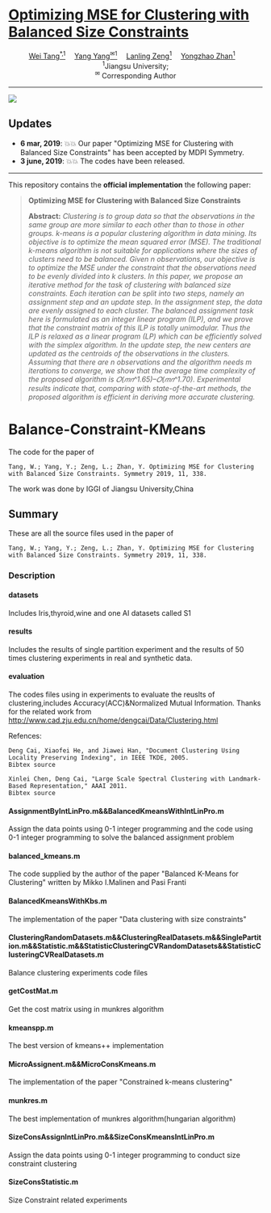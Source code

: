 # [Optimizing MSE for Clustering with Balanced Size Constraints](https://www.mdpi.com/2073-8994/11/3/338)

<!-- <p align="center" width="100%">
<img src="ISEKAI_overview.png"  width="80%" height="80%">
</p> -->

<div>
<div align="center">
    <a href='https://github.com/WayneTomas' target='_blank'>Wei Tang<sup>*,1</sup></a>&emsp;
    <a href='https://ujsyyoung.github.io/homepage/' target='_blank'>Yang Yang<sup>&#x2709</sup><sup>1</sup></a>&emsp;
    <a href='https://cs.ujs.edu.cn/info/2308/35567.htm' target='_blank'>Lanling Zeng<sup>1</sup></a>&emsp;
    <a href='https://cs.ujs.edu.cn/info/1349/7372.htm' target='_blank'>Yongzhao Zhan<sup>1</sup></a>&emsp;
</div>
<div>
<div align="center">
    <sup>1</sup>Jiangsu University;
    </br>
    <sup>&#x2709</sup> Corresponding Author
    
</div>
 
 -----------------

![](https://black.readthedocs.io/en/stable/_static/license.svg)

## Updates
- **6 mar, 2019**: :boom::boom:  Our paper "Optimizing MSE for Clustering with Balanced Size Constraints" has been accepted by MDPI Symmetry.
- **3 june, 2019**: :boom::boom:  The codes have been released.

---
This repository contains the **official implementation** the following paper:

> **Optimizing MSE for Clustering with Balanced Size Constraints**<br>
> 
>
> **Abstract:** *Clustering is to group data so that the observations in the same group are more similar to each other than to those in other groups. k-means is a popular clustering algorithm in data mining. Its objective is to optimize the mean squared error (MSE). The traditional k-means algorithm is not suitable for applications where the sizes of clusters need to be balanced. Given n observations, our objective is to optimize the MSE under the constraint that the observations need to be evenly divided into k clusters. In this paper, we propose an iterative method for the task of clustering with balanced size constraints. Each iteration can be split into two steps, namely an assignment step and an update step. In the assignment step, the data are evenly assigned to each cluster. The balanced assignment task here is formulated as an integer linear program (ILP), and we prove that the constraint matrix of this ILP is totally unimodular. Thus the ILP is relaxed as a linear program (LP) which can be efficiently solved with the simplex algorithm. In the update step, the new centers are updated as the centroids of the observations in the clusters. Assuming that there are n observations and the algorithm needs m iterations to converge, we show that the average time complexity of the proposed algorithm is 𝑂(𝑚𝑛^1.65)–𝑂(𝑚𝑛^1.70). Experimental results indicate that, comparing with state-of-the-art methods, the proposed algorithm is efficient in deriving more accurate clustering.*

# Balance-Constraint-KMeans
The code for the paper of
```
Tang, W.; Yang, Y.; Zeng, L.; Zhan, Y. Optimizing MSE for Clustering with Balanced Size Constraints. Symmetry 2019, 11, 338. 
```
The work was done by IGGI of Jiangsu University,China
## Summary
These are all the source files used in the paper of
```
Tang, W.; Yang, Y.; Zeng, L.; Zhan, Y. Optimizing MSE for Clustering with Balanced Size Constraints. Symmetry 2019, 11, 338. 
``` 
### Description
#### datasets
Includes Iris,thyroid,wine and one AI datasets called S1
#### results
Includes the results of single partition experiment and the results of 50 times clustering experiments in real and synthetic data.
#### evaluation
The codes files using in experiments to evaluate the reuslts of clustering,includes Accuracy(ACC)&Normalized Mutual Information.
Thanks for the related work from http://www.cad.zju.edu.cn/home/dengcai/Data/Clustering.html


Refences:

    Deng Cai, Xiaofei He, and Jiawei Han, "Document Clustering Using Locality Preserving Indexing", in IEEE TKDE, 2005.
    Bibtex source
    
    Xinlei Chen, Deng Cai, "Large Scale Spectral Clustering with Landmark-Based Representation," AAAI 2011.
    Bibtex source 
#### AssignmentByIntLinPro.m&&BalancedKmeansWithIntLinPro.m
Assign the data points using 0-1 integer programming and the code using 0-1 integer programming to solve the balanced assignment problem
#### balanced_kmeans.m
The code supplied by the author of the paper "Balanced K-Means for Clustering" written by Mikko I.Malinen and Pasi Franti
#### BalancedKmeansWithKbs.m
The implementation of the paper "Data clustering with size constraints"
#### ClusteringRandomDatasets.m&&ClusteringRealDatasets.m&&SinglePartition.m&&Statistic.m&&StatisticClusteringCVRandomDatasets&&StatisticClusteringCVRealDatasets.m
Balance clustering experiments code files
#### getCostMat.m
Get the cost matrix using in munkres algorithm
#### kmeanspp.m
The best version of kmeans++ implementation
#### MicroAssignent.m&&MicroConsKmeans.m
The implementation of the paper "Constrained k-means clustering"
#### munkres.m
The best implementation of munkres algorithm(hungarian algorithm)
#### SizeConsAssignIntLinPro.m&&SizeConsKmeansIntLinPro.m
Assign the data points using 0-1 integer programming to conduct size constraint clustering
#### SizeConsStatistic.m
Size Constraint related experiments
